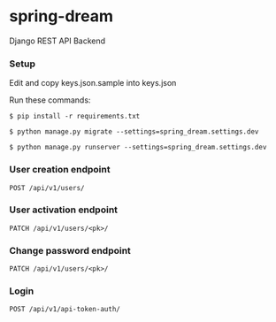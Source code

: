 # spring-dream
Django REST API Backend

### Setup
Edit and copy keys.json.sample into keys.json

Run these commands:

`$ pip install -r requirements.txt`


`$ python manage.py migrate --settings=spring_dream.settings.dev`


`$ python manage.py runserver --settings=spring_dream.settings.dev`



### User creation endpoint
`POST /api/v1/users/`

### User activation endpoint
`PATCH /api/v1/users/<pk>/`

### Change password endpoint
`PATCH /api/v1/users/<pk>/`

### Login
`POST /api/v1/api-token-auth/`

